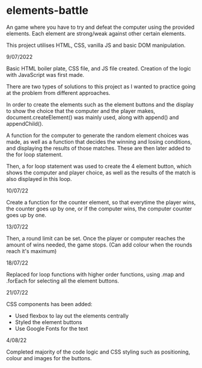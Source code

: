 # elements-battle
An game where you have to try and defeat the computer using the provided elements. 
Each element are strong/weak against other certain elements. 

This project utilises HTML, CSS, vanilla JS and basic DOM manipulation. 

9/07/2022 

Basic HTML boiler plate, CSS file, and JS file created. Creation of the logic with JavaScript was first made. 

There are two types of solutions to this project as I wanted to practice going at the problem from different approaches.

In order to create the elements such as the element buttons and the display to show the choice that the computer and the player makes, document.createElement() was mainly used, along with append() and appendChild(). 

A function for the computer to generate the random element choices was made, as well as a function that decides the winning and losing conditions, and displaying the results of those matches. These are then later added to the for loop statement.

Then, a for loop statement was used to create the 4 element button, which shows the computer and player choice, as well as the results of the match is also displayed in this loop.


10/07/22 

Create a function for the counter element, so that everytime the player wins, the counter goes up by one, or if the computer wins, the computer counter goes up by one. 

13/07/22 

Then, a round limit can be set. Once the player or computer reaches the amount of wins needed, the game stops. (Can add colour when the rounds reach it's maximum) 

18/07/22

Replaced for loop functions with higher order functions, using .map and .forEach for selecting all the element buttons. 

21/07/22 

CSS components has been added:
- Used flexbox to lay out the elements centrally
- Styled the element buttons
- Use Google Fonts for the text



4/08/22 

Completed majority of the code logic and CSS styling such as positioning, colour and images for the buttons.

